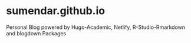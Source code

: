 # sumendar.github.io
Personal Blog powered by Hugo-Academic, Netlify, R-Studio-Rmarkdown and blogdown Packages
